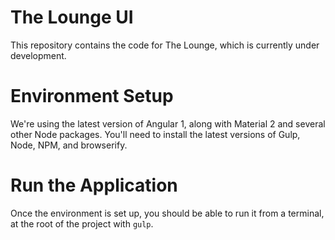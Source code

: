 # The Lounge UI
This repository contains the code for The Lounge, which is currently under development.


# Environment Setup

We're using the latest version of Angular 1, along with Material 2 and several other Node packages. You'll need to install the latest versions of Gulp, Node, NPM, and browserify.

# Run the Application

Once the environment is set up, you should be able to run it from a terminal, at the root of the project with `gulp`.
